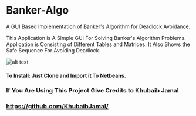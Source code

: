 # Banker-Algo
A GUI Based Implementation of Banker's Algorithm for Deadlock Avoidance.

This Application is A Simple GUI For Solving Banker's Algorithm Problems.
Application is Consisting of Different Tables and Matrices. It Also Shows the Safe Sequence For Avoiding Deadlock.

![alt text](https://github.com/KhubaibJamal/Banker-Algo/blob/master/Screenshot.PNG)


#### To Install: Just Clone and Import it To Netbeans.


### If You Are Using This Project Give Credits to Khubaib Jamal
### https://github.com/KhubaibJamal/
